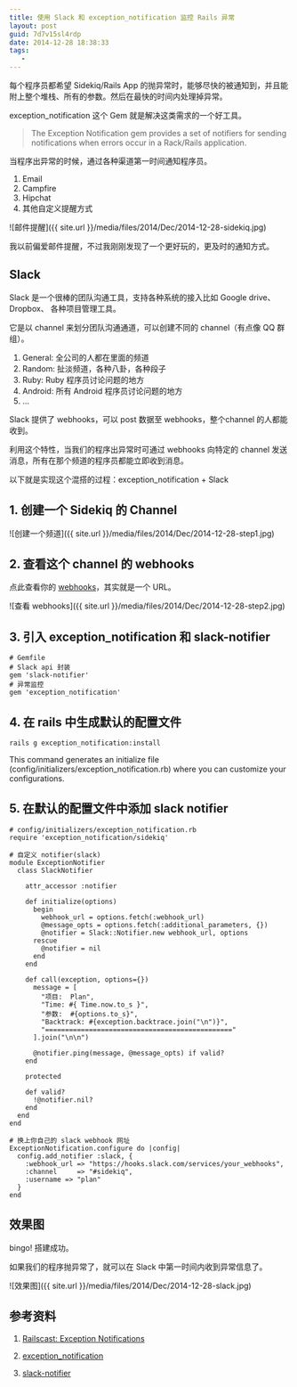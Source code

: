 ```yaml
---
title: 使用 Slack 和 exception_notification 监控 Rails 异常
layout: post
guid: 7d7v15sl4rdp
date: 2014-12-28 18:38:33
tags:
   -
---
```


每个程序员都希望 Sidekiq/Rails App 的抛异常时，能够尽快的被通知到，并且能附上整个堆栈、所有的参数。然后在最快的时间内处理掉异常。

exception_notification 这个 Gem 就是解决这类需求的一个好工具。

> The Exception Notification gem provides a set of notifiers for sending notifications when errors occur in a Rack/Rails application.

当程序出异常的时候，通过各种渠道第一时间通知程序员。

1. Email
2. Campfire
3. Hipchat
3. 其他自定义提醒方式


![邮件提醒]({{ site.url }}/media/files/2014/Dec/2014-12-28-sidekiq.jpg)

我以前偏爱邮件提醒，不过我刚刚发现了一个更好玩的，更及时的通知方式。


## Slack

Slack 是一个很棒的团队沟通工具，支持各种系统的接入比如 Google drive、Dropbox、 各种项目管理工具。

它是以 channel 来划分团队沟通通道，可以创建不同的 channel（有点像 QQ 群组）。

1. General: 全公司的人都在里面的频道
2. Random: 扯淡频道，各种八卦，各种段子
3. Ruby: Ruby 程序员讨论问题的地方
4. Android: 所有 Android 程序员讨论问题的地方
5. ...

Slack 提供了 webhooks，可以 post 数据至 webhooks，整个channel 的人都能收到。

利用这个特性，当我们的程序出异常时可通过 webhooks 向特定的 channel 发送消息，所有在那个频道的程序员都能立即收到消息。

以下就是实现这个混搭的过程：exception_notification + Slack

## 1. 创建一个 Sidekiq 的 Channel

![创建一个频道]({{ site.url }}/media/files/2014/Dec/2014-12-28-step1.jpg)

## 2. 查看这个 channel 的 webhooks

点此查看你的 [webhooks](https://my.slack.com/services/new/incoming-webhook)，其实就是一个 URL。

![查看 webhooks]({{ site.url }}/media/files/2014/Dec/2014-12-28-step2.jpg)


## 3. 引入 exception_notification 和 slack-notifier

```
# Gemfile
# Slack api 封装
gem 'slack-notifier'
# 异常监控
gem 'exception_notification'

```

## 4. 在 rails 中生成默认的配置文件 

```
rails g exception_notification:install
```

This command generates an initialize file (config/initializers/exception_notification.rb) where you can customize your configurations.

## 5. 在默认的配置文件中添加 slack notifier

```
# config/initializers/exception_notification.rb
require 'exception_notification/sidekiq'

# 自定义 notifier(slack)
module ExceptionNotifier
  class SlackNotifier

    attr_accessor :notifier

    def initialize(options)
      begin
        webhook_url = options.fetch(:webhook_url)
        @message_opts = options.fetch(:additional_parameters, {})
        @notifier = Slack::Notifier.new webhook_url, options
      rescue
        @notifier = nil
      end
    end

    def call(exception, options={})
      message = [
        "项目:  Plan",
        "Time: #{ Time.now.to_s }",
        "参数:  #{options.to_s}",
        "Backtrack: #{exception.backtrace.join("\n")}",
        "==============================================="
      ].join("\n\n")

      @notifier.ping(message, @message_opts) if valid?
    end

    protected

    def valid?
      !@notifier.nil?
    end
  end
end

# 换上你自己的 slack webhook 网址
ExceptionNotification.configure do |config|
  config.add_notifier :slack, {
    :webhook_url => "https://hooks.slack.com/services/your_webhooks",
    :channel     => "#sidekiq",
    :username => "plan"
  }
end
```

## 效果图

bingo! 搭建成功。

如果我们的程序抛异常了，就可以在 Slack 中第一时间内收到异常信息了。

![效果图]({{ site.url }}/media/files/2014/Dec/2014-12-28-slack.jpg)


## 参考资料

1. [Railscast: Exception Notifications](http://railscasts.com/episodes/104-exception-notifications-revised)

2. [exception_notification](https://github.com/smartinez87/exception_notification)

3. [slack-notifier](https://github.com/stevenosloan/slack-notifier)

